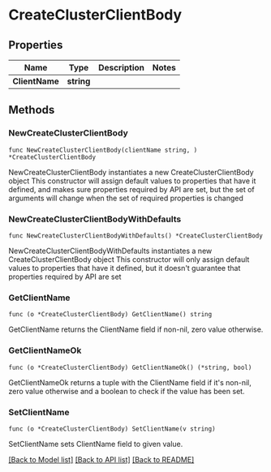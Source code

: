 # CreateClusterClientBody

## Properties

Name | Type | Description | Notes
------------ | ------------- | ------------- | -------------
**ClientName** | **string** |  | 

## Methods

### NewCreateClusterClientBody

`func NewCreateClusterClientBody(clientName string, ) *CreateClusterClientBody`

NewCreateClusterClientBody instantiates a new CreateClusterClientBody object
This constructor will assign default values to properties that have it defined,
and makes sure properties required by API are set, but the set of arguments
will change when the set of required properties is changed

### NewCreateClusterClientBodyWithDefaults

`func NewCreateClusterClientBodyWithDefaults() *CreateClusterClientBody`

NewCreateClusterClientBodyWithDefaults instantiates a new CreateClusterClientBody object
This constructor will only assign default values to properties that have it defined,
but it doesn't guarantee that properties required by API are set

### GetClientName

`func (o *CreateClusterClientBody) GetClientName() string`

GetClientName returns the ClientName field if non-nil, zero value otherwise.

### GetClientNameOk

`func (o *CreateClusterClientBody) GetClientNameOk() (*string, bool)`

GetClientNameOk returns a tuple with the ClientName field if it's non-nil, zero value otherwise
and a boolean to check if the value has been set.

### SetClientName

`func (o *CreateClusterClientBody) SetClientName(v string)`

SetClientName sets ClientName field to given value.



[[Back to Model list]](../README.md#documentation-for-models) [[Back to API list]](../README.md#documentation-for-api-endpoints) [[Back to README]](../README.md)


